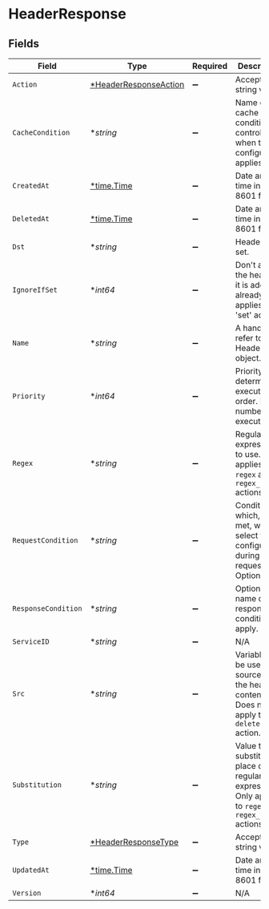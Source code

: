 # HeaderResponse


## Fields

| Field                                                                                                   | Type                                                                                                    | Required                                                                                                | Description                                                                                             | Example                                                                                                 |
| ------------------------------------------------------------------------------------------------------- | ------------------------------------------------------------------------------------------------------- | ------------------------------------------------------------------------------------------------------- | ------------------------------------------------------------------------------------------------------- | ------------------------------------------------------------------------------------------------------- |
| `Action`                                                                                                | [*HeaderResponseAction](../../models/shared/headerresponseaction.md)                                    | :heavy_minus_sign:                                                                                      | Accepts a string value.                                                                                 |                                                                                                         |
| `CacheCondition`                                                                                        | **string*                                                                                               | :heavy_minus_sign:                                                                                      | Name of the cache condition controlling when this configuration applies.                                | null                                                                                                    |
| `CreatedAt`                                                                                             | [*time.Time](https://pkg.go.dev/time#Time)                                                              | :heavy_minus_sign:                                                                                      | Date and time in ISO 8601 format.                                                                       | 2020-04-09T18:14:30Z                                                                                    |
| `DeletedAt`                                                                                             | [*time.Time](https://pkg.go.dev/time#Time)                                                              | :heavy_minus_sign:                                                                                      | Date and time in ISO 8601 format.                                                                       | 2020-04-09T18:14:30Z                                                                                    |
| `Dst`                                                                                                   | **string*                                                                                               | :heavy_minus_sign:                                                                                      | Header to set.                                                                                          |                                                                                                         |
| `IgnoreIfSet`                                                                                           | **int64*                                                                                                | :heavy_minus_sign:                                                                                      | Don't add the header if it is added already. Only applies to 'set' action.                              |                                                                                                         |
| `Name`                                                                                                  | **string*                                                                                               | :heavy_minus_sign:                                                                                      | A handle to refer to this Header object.                                                                | test-header                                                                                             |
| `Priority`                                                                                              | **int64*                                                                                                | :heavy_minus_sign:                                                                                      | Priority determines execution order. Lower numbers execute first.                                       |                                                                                                         |
| `Regex`                                                                                                 | **string*                                                                                               | :heavy_minus_sign:                                                                                      | Regular expression to use. Only applies to `regex` and `regex_repeat` actions.                          |                                                                                                         |
| `RequestCondition`                                                                                      | **string*                                                                                               | :heavy_minus_sign:                                                                                      | Condition which, if met, will select this configuration during a request. Optional.                     | null                                                                                                    |
| `ResponseCondition`                                                                                     | **string*                                                                                               | :heavy_minus_sign:                                                                                      | Optional name of a response condition to apply.                                                         | null                                                                                                    |
| `ServiceID`                                                                                             | **string*                                                                                               | :heavy_minus_sign:                                                                                      | N/A                                                                                                     | SU1Z0isxPaozGVKXdv0eY                                                                                   |
| `Src`                                                                                                   | **string*                                                                                               | :heavy_minus_sign:                                                                                      | Variable to be used as a source for the header content. Does not apply to `delete` action.              |                                                                                                         |
| `Substitution`                                                                                          | **string*                                                                                               | :heavy_minus_sign:                                                                                      | Value to substitute in place of regular expression. Only applies to `regex` and `regex_repeat` actions. |                                                                                                         |
| `Type`                                                                                                  | [*HeaderResponseType](../../models/shared/headerresponsetype.md)                                        | :heavy_minus_sign:                                                                                      | Accepts a string value.                                                                                 |                                                                                                         |
| `UpdatedAt`                                                                                             | [*time.Time](https://pkg.go.dev/time#Time)                                                              | :heavy_minus_sign:                                                                                      | Date and time in ISO 8601 format.                                                                       | 2020-04-09T18:14:30Z                                                                                    |
| `Version`                                                                                               | **int64*                                                                                                | :heavy_minus_sign:                                                                                      | N/A                                                                                                     | 1                                                                                                       |